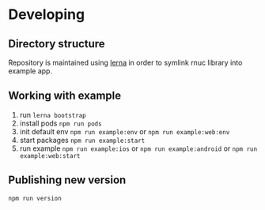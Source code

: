 # Developing

## Directory structure

Repository is maintained using [lerna](https://github.com/lerna/lerna) in order
to symlink rnuc library into example app.

## Working with example

1. run `lerna bootstrap`
1. install pods `npm run pods`
1. init default env `npm run example:env` or `npm run example:web:env`
1. start packages `npm run example:start`
1. run example `npm run example:ios` or `npm run example:android` or `npm run example:web:start`


## Publishing new version

`npm run version`